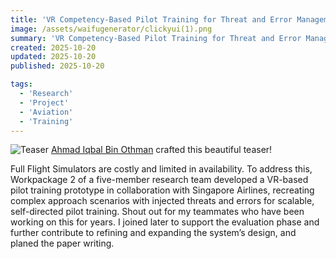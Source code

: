 ```yaml
---
title: 'VR Competency-Based Pilot Training for Threat and Error Management'
image: /assets/waifugenerator/clickyui(1).png 
summary: 'VR Competency-Based Pilot Training for Threat and Error Management'
created: 2025-10-20
updated: 2025-10-20
published: 2025-10-20 

tags:
  - 'Research'
  - 'Project'
  - 'Aviation'
  - 'Training'
---
```


![Teaser](/assets/routeboxer/vrdemo.jpg")
[Ahmad Iqbal Bin Othman](https://siacorplab.nus.edu.sg/people/ahmad-iqbal-bin-othman/) crafted this beautiful teaser!

Full Flight Simulators are costly and limited in availability. 
To address this, Workpackage 2 of a five-member research team developed a VR-based pilot training prototype in collaboration with Singapore Airlines, 
recreating complex approach scenarios with injected threats and errors for scalable, self-directed pilot training. 
Shout out for my teammates who have been working on this for years.
I joined later to support the evaluation phase and further contribute to refining and expanding the system’s design, and planed the paper writing.

